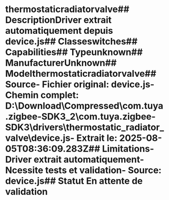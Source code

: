 # thermostaticradiatorvalve##  DescriptionDriver extrait automatiquement depuis device.js##  Classeswitches##  Capabilities##  Typeunknown##  ManufacturerUnknown##  Modelthermostaticradiatorvalve##  Source- **Fichier original**: device.js- **Chemin complet**: D:\Download\Compressed\com.tuya.zigbee-SDK3_2\com.tuya.zigbee-SDK3\drivers\thermostatic_radiator_valve\device.js- **Extrait le**: 2025-08-05T08:36:09.283Z##  Limitations- Driver extrait automatiquement- Ncessite tests et validation- Source: device.js##  Statut En attente de validation